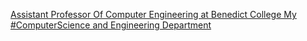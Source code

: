 [Assistant Professor Of Computer Engineering at Benedict College   My #ComputerScience and Engineering Department](https://qi.tc/qi/112211)